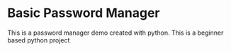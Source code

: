 # Basic Password Manager

This is a password manager demo created with python. This is a beginner based python project
